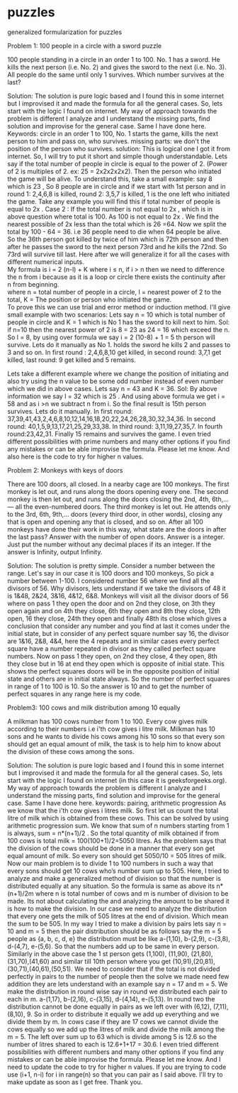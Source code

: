 # puzzles
generalized formularization for puzzles




Problem 1: 100 people in a circle with a sword puzzle  

100 people standing in a circle in an order 1 to 100. No. 1 has a sword. He kills the next person (i.e. No. 2) and gives the sword to the next (i.e. No. 3). All people do the same until only 1 survives. Which number survives at the last? 

Solution: The solution is pure logic based and I found this in some internet but I improvised it and made the formula for all the general cases. So, lets start with the logic I found on internet. My way of approach towards the problem is different I analyze and I understand the missing parts, find solution and improvise for the general case. Same I have done here.
Keywords: circle in an order 1 to 100, No. 1 starts the game, kills the next person to him and pass on, who survives.
missing parts: we don't the position of the person who survives. 
solution: This is logical one I got it from internet. So, I will try to put it short and simple though understandable. Lets say if the total number of people in circle is equal to the power of 2. (Power of 2 is multiples of 2. ex: 25 = 2x2x2x2x2). Then the person who initiated the game will be alive. To understand this, take a small example: say 8 which is 23 , So 8 people are in circle and if we start with 1st person and in round 1: 2,4,6,8 is killed, round 2: 3,5,7 is killed, 1 is the one left who initiated the game. Take any example you will find this if total number of people is equal to 2x .
Case 2 : If the total number is not equal to 2x , which is in above question where total is 100.  As 100 is not equal to 2x . We find the nearest possible of 2x  less than the total which is 26 =64. Now we split the total by 100 - 64 = 36. i.e 36 people need to die when 64 people be alive. So the 36th person got killed by twice of him which is 72th person and then after he passes the sword to the next person 73rd and he kills the 72nd. So 73rd will survive till last. Here after we will generalize it for all the cases with different numerical inputs.  
My formula is i = 2 (n-l) + K where i ≤ n, if i > n then we need to difference the n from i because as it is a loop or circle there exists the continuity after n from beginning.  
where n = total number of people in a circle, l = nearest power of 2 to the total, K = The position or person who initiated the game.  
To prove this we can use trial and error method or induction method. 
I'll give small example with two scenarios: 
Lets say n = 10 which is total number of people in circle and K = 1 which is No 1 has the sword to kill next to him.
Sol: if n=10 then the nearest power of 2 is 8 = 23 as 24 = 16 which exceed the n. So l = 8, by using over formula we say i = 2 (10-8) + 1 = 5 th person will survive. Lets do it manually as No 1. holds the sword he kills 2 and passes to 3 and so on. In first round : 2,4,6,8,10 get killed, in second round: 3,7,1 get killed, last round: 9 get killed and 5 remains.

Lets take a different example where we change the position of initiating and also try using the n value to be some odd number instead of even number which we did in above cases. Lets say n = 43 and K = 36. 
Sol: By above information we say l = 32 which is 25 . And using above formula we get i = 58 and as i >n we subtract n from i. So the final result is 15th person survives. Lets do it manually. In first round: 37,39,41,43,2,4,6,8,10,12,14,16,18,20,22,24,26,28,30,32,34,36. In second round: 40,1,5,9,13,17,21,25,29,33,38. In third round: 3,11,19,27,35,7. In fourth round:23,42,31. Finally 15 remains and survives the game. 
I even tried different possibilities with prime numbers and many other options if you find any mistakes or can be able improvise the formula. Please let me know.  And also here is the code to try for higher n values. 





Problem 2: Monkeys with keys of doors 

There are 100 doors, all closed. In a nearby cage are 100 monkeys. The first monkey is let out, and runs along the doors opening every one. The second monkey is then let out, and runs along the doors closing the 2nd, 4th, 6th,… — all the even-numbered doors. The third monkey is let out. He attends only to the 3rd, 6th, 9th,… doors (every third door, in other words), closing any that is open and opening any that is closed, and so on. After all 100 monkeys have done their work in this way, what state are the doors in after the last pass? Answer with the number of open doors. Answer is a integer. Just put the number without any decimal places if its an integer. If the answer is Infinity, output Infinity.

Solution: The solution is pretty simple. Consider a number between the range. Let's say in our case it is 100 doors and 100 monkeys, So pick a number between 1-100. I considered number 56 where we find all the divisors of 56. Why divisors, lets understand if we take the divisors of 48 it is 1&48, 2&24, 3&16, 4&12, 6&8. Monkeys will visit all the divisor doors of 56 where on pass 1 they open the door and on 2nd they close, on 3th they open again and on 4th they close, 6th they open and 8th they close, 12th open, 16 they close, 24th they open and finally 48th its close which gives a conclusion that consider any number and you find at last it comes under the initial state, but in consider of any perfect square number say 16, the divisor are 1&16, 2&8, 4&4, here the 4 repeats and in similar cases every perfect square have a number repeated in divisor as they called perfect square numbers. Now on pass 1 they open, on 2nd they close, 4 they open, 8th they close but in 16 at end they open which is opposite of initial state. This shows the perfect squares doors will be in the opposite position of initial state and others are in initial state always. So the number of perfect squares in range of 1 to 100 is 10. So the answer is 10 and to get the number of perfect squares in any range here is my code.






Problem3: 100 cows and milk distribution among 10 equally

A milkman has 100 cows number from 1 to 100. Every cow gives milk according to their numbers i.e i'th cow gives i litre milk. Milkman has 10 sons and he wants to divide his cows among his 10 sons so that every son should get an equal amount of milk, the task is to help him to know about the division of these cows among the sons. 

Solution: The solution is pure logic based and I found this in some internet but I improvised it and made the formula for all the general cases. So, lets start with the logic I found on internet (in this case it is geeksforgeeks.org). My way of approach towards the problem is different I analyze and I understand the missing parts, find solution and improvise for the general case. Same I have done here.
keywords: pairing, arithmetic progression
As we know that the i'th cow gives i litres milk. So first let us count the total litre of milk which is obtained from these cows. This can be solved by using arithmetic progression sum.
We know that sum of n numbers starting from 1 is always, sum = n*(n+1)/2 .
So the total quantity of milk obtained if from 100 cows is total milk = 100(100+1)/2=5050 litres.
As the problem says that the division of the cows should be done in a manner that every son get equal amount of milk. So every son should get 5050/10 = 505 litres of milk.
Now our main problem is to divide 1 to 100 numbers in such a way that every sons should get 10 cows who’s number sum up to 505. Here, I tried to analyze and make a generalized method of division so that the number is distributed equally at any situation. So the formula is same as above its n*(n+1)/2m where n is total number of cows and m is number of division to be made. Its not about calculating the and analyzing the amount to be shared it is how to make the division. In our case we need to analyze the distribution that every one gets the milk of 505 litres at the end of division. Which mean the sum to be 505. In my way I tried to make a division by pairs lets say n = 10 and m = 5 then the pair distribution should be as follows say the m = 5 people as {a, b, c, d, e} the distribution must be like a-(1,10), b-(2,9), c-(3,8), d-(4,7), e-(5,6). So that the numbers add up to be same in every person. Similarly in the above case the 1 st person gets (1,100), (11,90), (21,80), (31,70),(41,60) and similar till 10th person where you get (10,91),(20,81),(30,71),(40,61),(50,51). We need to consider that if the total is not divided perfectly in pairs to the number of people then the solve we made need few addition they are lets understand with an example say n = 17 and m = 5. We make the distribution in round wise say in round we distributed each pair to each in m. a-(1,17), b-(2,16), c-(3,15), d-(4,14), e-(5,13). In round two the distribution cannot be done equally in pairs as we left over with (6,12), (7,11), (8,10), 9. So in order to distribute it equally we add up everything and we divide them by m. In cows case if they are 17 cows we cannot divide the cows equally so we add up the litres of milk and divide the milk among the m = 5. The left over sum up to 63 which is divide among 5 is 12.6 so the number of litres shared to each is 12.6+1+17 = 30.6.
I even tried different possibilities with different numbers and many other options if you find any mistakes or can be able improvise the formula. Please let me know.  And I need to update the code to try for higher n values. If you are trying to code use (i+1, n-i) for i in range(n) so that you can pair as I said above.  I'll try to  make update as soon as I get free. Thank you. 
